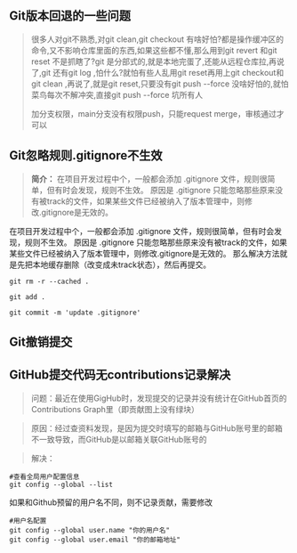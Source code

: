 ## Git版本回退的一些问题

> 很多人对git不熟悉,对git clean,git checkout 有啥好怕?都是操作缓冲区的命令,又不影响仓库里面的东西,如果这些都不懂,那么用到git revert 和git reset 不是抓瞎了?git 是分部式的,就是本地完蛋了,还能从远程仓库拉,再说了,git 还有git log ,怕什么?就怕有些人乱用git reset再用上git checkout和git clean ,再说了,就是git reset,只要没有git push --force 没啥好怕的,就怕菜鸟每次不解冲突,直接git push --force 坑所有人
>
> 加分支权限，main分支没有权限push，只能request merge，审核通过才可以

## Git忽略规则.gitignore不生效

> **简介：** 在项目开发过程中个，一般都会添加 .gitignore 文件，规则很简单，但有时会发现，规则不生效。 原因是 .gitignore 只能忽略那些原来没有被track的文件，如果某些文件已经被纳入了版本管理中，则修改.gitignore是无效的。

在项目开发过程中个，一般都会添加 .gitignore 文件，规则很简单，但有时会发现，规则不生效。
原因是 .gitignore 只能忽略那些原来没有被track的文件，如果某些文件已经被纳入了版本管理中，则修改.gitignore是无效的。
那么解决方法就是先把本地缓存删除（改变成未track状态），然后再提交。

```
git rm -r --cached .

git add .

git commit -m 'update .gitignore'
```

## Git撤销提交



## GitHub提交代码无contributions记录解决

> 问题：最近在使用GigHub时，发现提交的记录并没有统计在GitHub首页的Contributions Graph里（即贡献图上没有绿块）
>

> 原因：经过查资料发现，是因为提交时填写的邮箱与GitHub账号里的邮箱不一致导致，而GitHub是以邮箱关联GitHub账号的

> 解决：

```
#查看全局用户配置信息
git config --global --list
```

如果和Github预留的用户名不同，则不记录贡献，需要修改

```
#用户名配置
git config --global user.name "你的用户名"
git config --global user.email "你的邮箱地址"
```

















